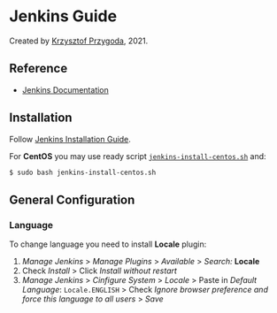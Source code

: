 # Jenkins Guide

Created by [Krzysztof Przygoda](https://github.com/KrzysztofPrzygoda), 2021.

## Reference
- [Jenkins Documentation](https://www.jenkins.io/doc/)

## Installation
Follow [Jenkins Installation Guide](https://www.jenkins.io/doc/book/installing/linux/).

For **CentOS** you may use ready script [`jenkins-install-centos.sh`](jenkins-install-centos.sh) and:
```bash
$ sudo bash jenkins-install-centos.sh
```

## General Configuration

### Language
To change language you need to install **Locale** plugin:

1. *Manage Jenkins* > *Manage Plugins* > *Available* > *Search:* **Locale**
2.  Check *Install* > Click *Install without restart*
3. *Manage Jenkins* > *Cinfigure System* > *Locale* > Paste in *Default Language*: `Locale.ENGLISH` > Check *Ignore browser preference and force this language to all users* > *Save*